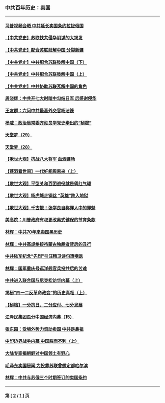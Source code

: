 ### 中共百年历史：卖国
---
#### [习普视频会晤 中共延长卖国条约拉拢俄国](../../pages/nf1176117/n13060971.md?11240430) 
#### [【中共党史】苏联扶共侵华阴谋的大揭发](../../pages/nf1176117/n13056050.md?11240430) 
#### [【中共党史】配合苏联肢解中国 分裂新疆](../../pages/nf1176117/n13040700.md?11240430) 
#### [【中共党史】中共配合苏联肢解中国（下）](../../pages/nf1176117/n13035660.md?11240430) 
#### [【中共党史】中共配合苏联肢解中国（上）](../../pages/nf1176117/n13030262.md?11240430) 
#### [【中共党史】中共协助苏联瓦解中国的角色](../../pages/nf1176117/n13018109.md?11240430) 
#### [周晓辉：中共开七大时暗中勾结日军 后感谢侵华](../../pages/nf1176117/n12921960.md?11240430) 
#### [王友群：六问中共最高外交官杨洁篪](../../pages/nf1176117/n12836495.md?11240430) 
#### [杨威：政治局常委齐动员学党史牵出的“秘密”](../../pages/nf1176117/n12764642.md?11240430) 
#### [天堂梦（29）](../../pages/nf1176117/n12408465.md?11240430) 
#### [天堂梦（28）](../../pages/nf1176117/n12408309.md?11240430) 
#### [【欺世大观】抗战八大将军 血洒疆场](../../pages/nf1176117/n12357044.md?11240430) 
#### [【薇羽看世间】一代奸相周恩来（上）](../../pages/nf1176117/n12401109.md?11240430) 
#### [【欺世大观】平型关和百团战役就是俩红气球](../../pages/nf1176117/n12359157.md?11240430) 
#### [【欺世大观】杨虎城走钢丝 “英雄”跌入地狱](../../pages/nf1176117/n12358840.md?11240430) 
#### [【欺世大观】千古恨！张学良自称罪人中的罪魁](../../pages/nf1176117/n12358629.md?11240430) 
#### [美高院：川普政府有权更改奥式健保的节育条款](../../pages/nf1176117/n12242171.md?11240430) 
#### [林辉：中共70年来卖国黑历史](../../pages/nf1176117/n11552181.md?11240430) 
#### [林辉：中共高规格接待蒙古独裁者背后的丑行](../../pages/nf1176117/n11225005.md?11240430) 
#### [中共陆军纪念“先烈”引汪精卫诗句遭嘲讽](../../pages/nf1176117/n11153345.md?11240430) 
#### [林辉：国军重庆号巡洋舰官兵投共后的苦难](../../pages/nf1176117/n10997801.md?11240430) 
#### [中共进入联合国与尼克松访华内幕（上）](../../pages/nf1176117/n10138788.md?11240430) 
#### [揭秘“四一二反革命政变”的历史真相（上）](../../pages/nf1176117/n9996650.md?11240430) 
#### [【秘档】一分抗日、二分应付、七分发展](../../pages/nf1176117/n9331484.md?11240430) 
#### [江泽民集团瓜分中国经济内幕（15）](../../pages/nf1176117/n9268584.md?11240430) 
#### [张东园：受境外势力资助卖国 中共是鼻祖](../../pages/nf1176117/n9272480.md?11240430) 
#### [中印边界战争内幕 中国胜而不利（上）](../../pages/nf1176117/n9252458.md?11240430) 
#### [大陆专家揭朝鲜对中国领土有野心](../../pages/nf1176117/n9074056.md?11240430) 
#### [毛泽东卖国秘闻 为投靠苏联曾想定都哈尔滨](../../pages/nf1176117/n9058631.md?11240430) 
#### [林辉：中共与苏俄三个时期签订的卖国条约](../../pages/nf1176117/n9036062.md?11240430) 

---
#### 第 [ [2](./2.md?11240430) / [1](./1.md?11240430) ] 页
